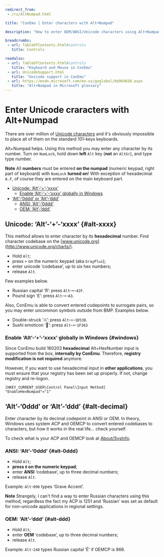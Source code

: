 ```yaml
---
redirect_from:
 - /ru/AltNumpad.html

title: "ConEmu | Enter characters with Alt+Numpad"

description: "How to enter OEM/ANSI/Unicode characters using Alt+Numpad"

breadcrumbs:
 - url: TableOfContents.html#controls
   title: Controls

readalso:
 - url: TableOfContents.html#controls
   title: "Keyboard and Mouse in ConEmu"
 - url: UnicodeSupport.html
   title: "Unicode support in ConEmu"
 - url: https://msdn.microsoft.com/en-us/goglobal/bb964658.aspx
   title: "Alt+Numpad in Microsoft glossary"
---
```


# Enter Unicode craracters with Alt+Numpad

There are over million of [Unicode characters](http://www.unicode.org/charts/)
and it's obviously impossible to place all of them on the standard 101-keys
keyboards.

Alt+Numpad helps. Using this method you may enter any character by its number.
Turn on `NumLock`, hold down **left** `Alt` key (**not** an `AltGr`),
and type type number.

**Note** All **numbers** must be entered **on the numpad**
(numeric keypad, right part of keyboard) with `NumLock` **turned on**!
With exception of hexadecimal `A`..`F`, of course they are entered
on the main keyboard part.

* [Unicode: ‘Alt’-‘+’-‘xxxx’](#alt-xxxx)
  * [Enable ‘Alt’-‘+’-‘xxxx’ globally in Windows](#windows)
* [‘Alt’-‘0ddd’ or ‘Alt’-‘ddd’](#alt-decimal)
  * [ANSI: ‘Alt’-‘0ddd’](#alt-0ddd)
  * [OEM: ‘Alt’-‘ddd’](#alt-ddd)


## Unicode: ‘Alt’-‘+’-‘xxxx’  {#alt-xxxx}

This method allows to enter character by its **hexadecimal** number.
Find character codebase on the [www.unicode.org](http://www.unicode.org/charts/).

* Hold `Alt`;
* press `+` on the numeric keypad (aka `GrayPlus`);
* enter unicode ‘codebase’, up to six hex numbers;
* release `Alt`.

Few examples below.

* Russian capital ‘Я’: press `Alt`-`+`-`42F`.
* Pound sign ‘£’: press `Alt`-`+`-`A3`.

Also, ConEmu is able to convert entered codepoints to surrogate pairs,
so you may enter uncommon symbols outside from BMP. Examples below.

* Double-struck ‘𝔸’: press `Alt`-`+`-`1D538`.
* Sushi emoticon ‘🍣’: press `Alt`-`+`-`1F363`


### Enable ‘Alt’-‘+’-‘xxxx’ globally in Windows  {#windows}

Since ConEmu build 160203 **hexadecimal** Alt+HexNumber input
is supported from the box, **internally by ConEmu**. Therefore,
**registry modification is not required** anymore.

However, if you want to use hexadecimal input in **other applications**,
you must ensure that your registry has been set up properly.
If not, change registry and re-logon.

~~~
[HKEY_CURRENT_USER\Control Panel\Input Method]
"EnableHexNumpad"="1"
~~~


## ‘Alt’-‘0ddd’ or ‘Alt’-‘ddd’  {#alt-decimal}

Enter character by its decimal codepoint in ANSI or OEM.
In theory, Windows uses system ACP and OEMCP to convert
entered codebases to characters, but how it works in the
real life... check yourself.

To check what is your ACP and OEMCP look at
[About/SysInfo](AboutDialog.html#About-SysInfo.png).


### ANSI: ‘Alt’-‘0ddd’  {#alt-0ddd}

* Hold `Alt`;
* **press `0` on the numeric keypad**;
* enter **ANSI** ‘codebase’,  up to three decimal numbers;
* release `Alt`.

Example: `Alt`-`096` types ‘Grave Accent’.

**Note** Strangely, I can't find a way to enter Russian characters
using this method, regardless the fact my ACP is 1251 and ‘Russian’
was set as default for non-unicode applications in regional settings.


### OEM: ‘Alt’-‘ddd’  {#alt-ddd}

* Hold `Alt`;
* enter **OEM** ‘codebase’, up to three decimal numbers;
* release `Alt`.

Example: `Alt`-`240` types Russian capital ‘Ё’ if OEMCP is 866.

